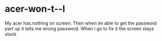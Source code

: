 # acer-won-t--l
My acer has.nothing on screen. Then when im able to get the password part up it tells me wrong password. When i go to fix it the screen stays stuck
